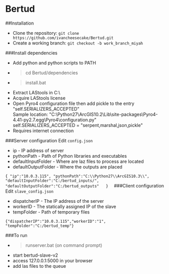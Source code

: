 # Bertud
##Installation 
* Clone the repository: `git clone https://github.com/ivancheesecake/Bertud.git`
* Create a working branch: `git checkout -b work_branch_miyah`

###Install dependencies
* Add python and python scripts to PATH 
* >cd Bertud/dependencies
* >install.bat
* Extract LAStools in C:\
* Acquire LAStools license
* Open Pyro4 configuration file then add pickle to the entry "self.SERIALIZERS_ACCEPTED"<br />
	Sample location: "C:\Python27\ArcGIS10.2\Lib\site-packages\Pyro4-4.41-py2.7.egg\Pyro4\configuration.py"<br />
	self.SERIALIZERS_ACCEPTED = "serpent,marshal,json,pickle"
* Requires internet connection

###Server configuration
Edit `config.json`
* ip - IP address of server
* pythonPath - Path of Python libraries and executables
* defaultInputFolder - Where are laz files to process are located
* defaultOutputFolder - Where the outputs are placed

`{
   "ip":"10.0.3.115",
   "pythonPath":"C:\\Python27\\ArcGIS10.3\\",
   "defaultInputFolder":"C:/bertud_inputs/",
   "defaultOutputFolder":"C:/bertud_outputs"  
 } 
`
###Client configuration
Edit `slave_config.json`
* dispatcherIP - The IP address of the server
* workerID - The statically assigned IP of the slave
* tempFolder - Path of temporary files

`{"dispatcherIP":"10.0.3.115","workerID":"1", "tempFolder":"C:/bertud_temp"}`

###To run
* >runserver.bat (on command prompt)
* start bertud-slave-v2
* access 127.0.0.1:5000 in your browser
* add las files to the queue
